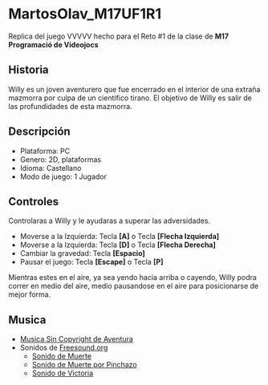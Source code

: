 # MartosOlav_M17UF1R1
Replica del juego VVVVV hecho para el Reto #1 de la clase de **M17 Programació de Videojocs**

## Historia
Willy es un joven aventurero que fue encerrado en el interior de una extraña mazmorra por culpa de un cientifico tirano. El objetivo de Willy es salir de las profundidades de esta mazmorra.

## Descripción
- Plataforma: PC
- Genero: 2D, plataformas
- Idioma: Castellano
- Modo de juego: 1 Jugador
## Controles
Controlaras a Willy y le ayudaras a superar las adversidades.

- Moverse a la Izquierda: Tecla **[A]** o Tecla **[Flecha Izquierda]**
- Moverse a la Izquierda: Tecla **[D]** o Tecla **[Flecha Derecha]**
- Cambiar la gravedad: Tecla **[Espacio]**
- Pausar el juego: Tecla **[Escape]** o Tecla **[P]**

Mientras estes en el aire, ya sea yendo hacia arriba o cayendo, Willy podra correr en medio del aire, medio pausandose en el aire para posicionarse de mejor forma.

## Musica
- [Musica Sin Copyright de Aventura](https://www.youtube.com/watch?v=bDl0kNPkTiE&ab_channel=M%C3%BAsicasinCopyright)
- Sonidos de [Freesound.org](https://freesound.org/)
    - [Sonido de Muerte](https://freesound.org/people/MATRIXXX_/sounds/476469/)
    - [Sonido de Muerte por Pinchazo](https://freesound.org/people/GabrielaUPF/sounds/220290/)
    - [Sonido de Victoria](https://freesound.org/people/honeybone82/sounds/513253/)
